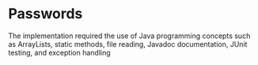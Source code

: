 # Passwords
The implementation required the use of Java programming concepts such as ArrayLists, static methods, file reading, Javadoc documentation, JUnit testing, and exception handling
